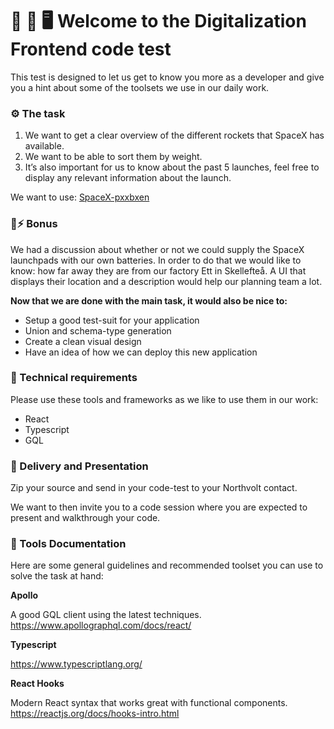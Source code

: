 
# 🌈 📱 🖥   Welcome to the Digitalization Frontend code test 
This test is designed to let us get to know you more as a developer and give you a hint about some of the toolsets we use in our daily work. 

### ⚙️  The task
1. We want to get a clear overview of the different rockets that SpaceX has available.
2. We want to be able to sort them by weight. 
3. It’s also important for us to know about the past 5 launches, feel free to display any relevant information about the launch.

We want to use: [SpaceX-pxxbxen](https://studio.apollographql.com/public/SpaceX-pxxbxen/explorer?variant=current)

### 🔋⚡️ Bonus
We had a discussion about whether or not we could supply the SpaceX launchpads with our own batteries. In order to do that we would like to know: how far away they are from our factory Ett in Skellefteå. A UI that displays their location and a description would help our planning team a lot. 

**Now that we are done with the main task, it would also be nice to:**

- Setup a good test-suit for your application
- Union and schema-type generation
- Create a clean visual design
- Have an idea of how we can deploy this new application

### 🤖  Technical requirements
Please use these tools and frameworks as we like to use them in our work:

- React 
- Typescript
- GQL

### 🎉  Delivery and Presentation
Zip your source and send in your code-test to your Northvolt contact.

We want to then invite you to a code session where you are expected to present and walkthrough your code. 

### 📖  Tools Documentation
Here are some general guidelines and recommended toolset you can use to solve the task at hand:


**Apollo**

A good GQL client using the latest techniques. 
https://www.apollographql.com/docs/react/


**Typescript**

https://www.typescriptlang.org/


**React Hooks**

Modern React syntax that works great with functional components.
https://reactjs.org/docs/hooks-intro.html
